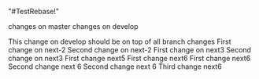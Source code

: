 "#TestRebase!" 

changes on master
changes on develop

This change on develop should be on top of all branch changes
First change on next-2
Second change on next-2
First change on next3
Second change on next3
First change next5
First change next6
First change next6
Second change next 6
Second change next 6
Third change next6
